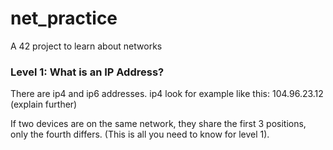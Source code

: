 # net_practice
A 42 project to learn about networks

### Level 1: What is an IP Address?

There are ip4 and ip6 addresses.
ip4 look for example like this:
  104.96.23.12
(explain further)

If two devices are on the same network, they share the first 3 positions, only the fourth differs. (This is all you need to know for level 1).
  
